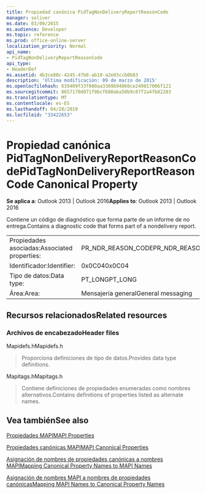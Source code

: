 ```yaml
---
title: Propiedad canónica PidTagNonDeliveryReportReasonCode
manager: soliver
ms.date: 03/09/2015
ms.audience: Developer
ms.topic: reference
ms.prod: office-online-server
localization_priority: Normal
api_name:
- PidTagNonDeliveryReportReasonCode
api_type:
- HeaderDef
ms.assetid: 4b3ce80c-4245-47b0-ab10-a2e03ccb0b83
description: 'Última modificación: 09 de marzo de 2015'
ms.openlocfilehash: 639409f33f080aa3369b94060ce249017006f121
ms.sourcegitcommit: 8657170d071f9bcf680aba50b9c07f2a4fb82283
ms.translationtype: MT
ms.contentlocale: es-ES
ms.lasthandoff: 04/28/2019
ms.locfileid: "33422653"
---
```

# <a name="pidtagnondeliveryreportreasoncode-canonical-property"></a><span data-ttu-id="fd21b-103">Propiedad canónica PidTagNonDeliveryReportReasonCode</span><span class="sxs-lookup"><span data-stu-id="fd21b-103">PidTagNonDeliveryReportReasonCode Canonical Property</span></span>

  
  
<span data-ttu-id="fd21b-104">**Se aplica a**: Outlook 2013 | Outlook 2016</span><span class="sxs-lookup"><span data-stu-id="fd21b-104">**Applies to**: Outlook 2013 | Outlook 2016</span></span> 
  
<span data-ttu-id="fd21b-105">Contiene un código de diagnóstico que forma parte de un informe de no entrega.</span><span class="sxs-lookup"><span data-stu-id="fd21b-105">Contains a diagnostic code that forms part of a nondelivery report.</span></span>
  
|||
|:-----|:-----|
|<span data-ttu-id="fd21b-106">Propiedades asociadas:</span><span class="sxs-lookup"><span data-stu-id="fd21b-106">Associated properties:</span></span>  <br/> |<span data-ttu-id="fd21b-107">PR_NDR_REASON_CODE</span><span class="sxs-lookup"><span data-stu-id="fd21b-107">PR_NDR_REASON_CODE</span></span>  <br/> |
|<span data-ttu-id="fd21b-108">Identificador:</span><span class="sxs-lookup"><span data-stu-id="fd21b-108">Identifier:</span></span>  <br/> |<span data-ttu-id="fd21b-109">0x0C04</span><span class="sxs-lookup"><span data-stu-id="fd21b-109">0x0C04</span></span>  <br/> |
|<span data-ttu-id="fd21b-110">Tipo de datos:</span><span class="sxs-lookup"><span data-stu-id="fd21b-110">Data type:</span></span>  <br/> |<span data-ttu-id="fd21b-111">PT_LONG</span><span class="sxs-lookup"><span data-stu-id="fd21b-111">PT_LONG</span></span>  <br/> |
|<span data-ttu-id="fd21b-112">Área:</span><span class="sxs-lookup"><span data-stu-id="fd21b-112">Area:</span></span>  <br/> |<span data-ttu-id="fd21b-113">Mensajería general</span><span class="sxs-lookup"><span data-stu-id="fd21b-113">General messaging</span></span>  <br/> |
   
## <a name="related-resources"></a><span data-ttu-id="fd21b-114">Recursos relacionados</span><span class="sxs-lookup"><span data-stu-id="fd21b-114">Related resources</span></span>

### <a name="header-files"></a><span data-ttu-id="fd21b-115">Archivos de encabezado</span><span class="sxs-lookup"><span data-stu-id="fd21b-115">Header files</span></span>

<span data-ttu-id="fd21b-116">Mapidefs.h</span><span class="sxs-lookup"><span data-stu-id="fd21b-116">Mapidefs.h</span></span>
  
> <span data-ttu-id="fd21b-117">Proporciona definiciones de tipo de datos.</span><span class="sxs-lookup"><span data-stu-id="fd21b-117">Provides data type definitions.</span></span>
    
<span data-ttu-id="fd21b-118">Mapitags.h</span><span class="sxs-lookup"><span data-stu-id="fd21b-118">Mapitags.h</span></span>
  
> <span data-ttu-id="fd21b-119">Contiene definiciones de propiedades enumeradas como nombres alternativos.</span><span class="sxs-lookup"><span data-stu-id="fd21b-119">Contains definitions of properties listed as alternate names.</span></span>
    
## <a name="see-also"></a><span data-ttu-id="fd21b-120">Vea también</span><span class="sxs-lookup"><span data-stu-id="fd21b-120">See also</span></span>



[<span data-ttu-id="fd21b-121">Propiedades MAPI</span><span class="sxs-lookup"><span data-stu-id="fd21b-121">MAPI Properties</span></span>](mapi-properties.md)
  
[<span data-ttu-id="fd21b-122">Propiedades canónicas MAPI</span><span class="sxs-lookup"><span data-stu-id="fd21b-122">MAPI Canonical Properties</span></span>](mapi-canonical-properties.md)
  
[<span data-ttu-id="fd21b-123">Asignación de nombres de propiedades canónicas a nombres MAPI</span><span class="sxs-lookup"><span data-stu-id="fd21b-123">Mapping Canonical Property Names to MAPI Names</span></span>](mapping-canonical-property-names-to-mapi-names.md)
  
[<span data-ttu-id="fd21b-124">Asignación de nombres MAPI a nombres de propiedades canónicas</span><span class="sxs-lookup"><span data-stu-id="fd21b-124">Mapping MAPI Names to Canonical Property Names</span></span>](mapping-mapi-names-to-canonical-property-names.md)

